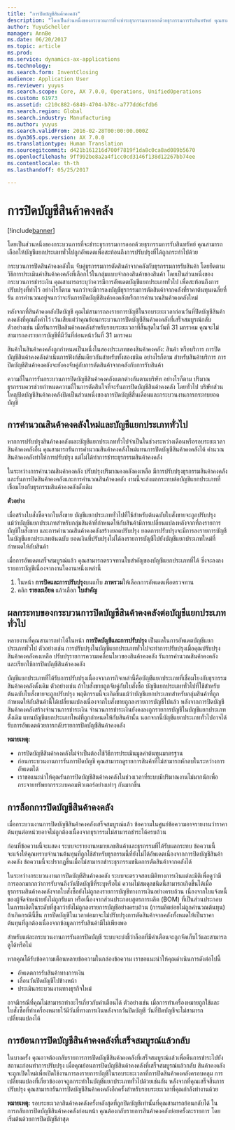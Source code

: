 ```yaml
---
title: "การปิดบัญชีสินค้าคงคลัง"
description: "โดยเป็นส่วนหนึ่งของกระบวนการที่จะชำระธุรกรรมการออกด้วยธุรกรรมการรับสินทรัพย์ คุณสามารถเลือกให้บัญชีแยกประเภททั่วไปถูกอัพเดตเพื่อสะท้อนถึงการปรับปรุงที่ได้ถูกกระทำไปด้วย"
author: YuyuScheller
manager: AnnBe
ms.date: 06/20/2017
ms.topic: article
ms.prod: 
ms.service: dynamics-ax-applications
ms.technology: 
ms.search.form: InventClosing
audience: Application User
ms.reviewer: yuyus
ms.search.scope: Core, AX 7.0.0, Operations, UnifiedOperations
ms.custom: 61973
ms.assetid: c210c882-6849-4704-b78c-a777dd6cfdb6
ms.search.region: Global
ms.search.industry: Manufacturing
ms.author: yuyus
ms.search.validFrom: 2016-02-28T00:00:00.000Z
ms.dyn365.ops.version: AX 7.0.0
ms.translationtype: Human Translation
ms.sourcegitcommit: d421b161216d700f7819f1da8c0ca8ad089b5670
ms.openlocfilehash: 9ff992be8a2a4f1cc0cd3146f138d12267bb74ee
ms.contentlocale: th-th
ms.lasthandoff: 05/25/2017

---
```


# <a name="inventory-close"></a>การปิดบัญชีสินค้าคงคลัง

[!include[banner](../includes/banner.md)]


โดยเป็นส่วนหนึ่งของกระบวนการที่จะชำระธุรกรรมการออกด้วยธุรกรรมการรับสินทรัพย์ คุณสามารถเลือกให้บัญชีแยกประเภททั่วไปถูกอัพเดตเพื่อสะท้อนถึงการปรับปรุงที่ได้ถูกกระทำไปด้วย

กระบวนการปิดสินค้าคงคลังใน จับคู่ธุรกรรมการตัดสินค้าจากคลังกับธุรกรรมการรับสินค้า โดยยึดตามวิธีการประเมินค่าสินค้าคงคลังที่เลือกไว้ในกลุ่มแบบจำลองสินค้าของสินค้า โดยเป็นส่วนหนึ่งของกระบวนการชำระเงิน คุณสามารถระบุว่าควรมีการอัพเดตบัญชีแยกประเภททั่วไป เพื่อสะท้อนถึงการปรับปรุงที่ทำไว้ อย่างไรก็ตาม จนกว่าจะมีการลงบัญชีธุรกรรมการตัดสินค้าจากคลังที่ราคาต้นทุนเฉลี่ยที่รัน การคำนวณอยู่จนกว่าจะรันการปิดบัญชีสินค้าคงคลังหรือการคำนวณสินค้าคงคลังใหม่ 

หลังจากที่สินค้าคงคลังปิดบัญชี คุณไม่สามารถลงรายการบัญชีในรอบระยะเวลาก่อนวันที่ปิดบัญชีสินค้าคงคลังที่คุณตั้งค่าไว้ เว้นเสียแต่ว่าคุณย้อนกระบวนการปิดบัญชีสินค้าคงคลังที่เสร็จสมบูรณ์กลับ ตัวอย่างเช่น เมื่อรันการปิดสินค้าคงคลังสำหรับรอบระยะเวลาที่สิ้นสุดในวันที่ 31 มกราคม คุณจะไม่สามารถลงรายการบัญชีที่มีวันที่ก่อนหน้าวันที่ 31 มกราคม 

สินค้าในสินค้าคงคลังถูกกำหนดเป็นหนึ่งในสองประเภทของสินค้าคงคลัง: สินค้า หรือบริการ การปิดบัญชีสินค้าคงคลังดำเนินการฟังก์ชันเดียวกันสำหรับทั้งสองชนิด อย่างไรก็ตาม สำหรับสินค้าบริการ การปิดบัญชีสินค้าคงคลังจะยังคงจับคู่กับการตัดสินค้าจากคลังกับการรับสินค้า 

ความถี่ในการรันกระบวนการปิดบัญชีสินค้าคงคลังแตกต่างกันตามบริษัท อย่างไรก็ตาม ปริมาณธุรกรรมควรช่วยกำหนดความถี่ในการตัดสินใจที่จะรันการปิดบัญชีสินค้าคงคลัง โดยทั่วไป บริษัทส่วนใหญ่ปิดบัญชีสินค้าคงคลังปิดเป็นส่วนหนึ่งของการปิดบัญชีสิ้นเดือนและกระบวนงานการกระทบยอดบัญชี

## <a name="inventory-recalculation-and-the-general-ledger"></a>การคำนวณสินค้าคงคลังใหม่และบัญชีแยกประเภททั่วไป
หากการปรับปรุงสินค้าคงคลังและบัญชีแยกประเภททั่วไปจำเป็นในช่วงระหว่างเดือนหรือรอบระยะเวลาสินค้าคงคลังอื่น คุณสามารถรันการคำนวณสินค้าคงคลังใหม่แทนการปิดบัญชีสินค้าคงคลังได้ คำนวณสินค้าคงคลังทำให้การปรับปรุง แต่ไม่ได้ทำการชำระธุรกรรมสินค้าคงคลัง 

ในระหว่างการคำนวณสินค้าคงคลัง ปรับปรุงปริมาณคงคลังคงเหลือ มีการปรับปรุงธุรกรรมสินค้าคงคลัง และรันการปิดสินค้าคงคลังและการคำนวณสินค้าคงคลัง งานนี้จะส่งผลกระทบต่อบัญชีแยกประเภทที่เชื่อมโยงกับธุรกรรมสินค้าคงคลังดั้งเดิม 

**ตัวอย่าง** 

เมื่อสร้างใบสั่งซื้อจากใบสั่งขาย บัญชีแยกประเภททั่วไปที่ใช้สำหรับต้นฉบับใบสั่งขายจะถูกปรับปรุง แม้ว่าบัญชีแยกประเภทสำหรับกลุ่มสินค้าที่กำหนดให้กับสินค้ามีการเปลี่ยนแปลงหลังจากที่ลงรายการบัญชีใบสั่งขาย และการคำนวณสินค้าคงคลังสร้างยอดปรับปรุง ยอดการปรับปรุงจะมีการลงรายการบัญชีในบัญชีแยกประเภทต้นฉบับ ยอดเงินที่ปรับปรุงไม่ได้ลงรายการบัญชีไปยังบัญชีแยกประเภทใหม่ที่กำหนดให้กับสินค้า 

เมื่อการอัพเดตเสร็จสมบูรณ์แล้ว คุณสามารถตรวจทานใบสำคัญของบัญชีแยกประเภทที่ได้ ซึ่งจะลงลงรายการบัญชีเนื่องจากงานใดงานหนึ่งเหล่านี้

1.  ในหน้า **การปิดและการปรับปรุง**บนแท็บ **ภาพรวม**ให้เลือกการอัพเดตเพื่อตรวจทาน
2.  คลิก **รายละเอียด** แล้วเลือก **ใบสำคัญ**

## <a name="effects-of-the-inventory-close-process-on-the-general-ledger"></a>ผลกระทบของกระบวนการปิดบัญชีสินค้าคงคลังต่อบัญชีแยกประเภททั่วไป
หลายงานที่คุณสามารถทำได้ในหน้า **การปิดบัญชีและการปรับปรุง** เป็นผลในการอัพเดตบัญชีแยกประเภททั่วไป ตัวอย่างเช่น การปรับปรุงในบัญชีแยกประเภททั่วไปจะทำการปรับปรุงเมื่อคุณปรับปรุงสินค้าคงคลังคงเหลือ ปรับปรุรายการความเคลื่อนไหวของสินค้าคงคลัง รันการคำนวณสินค้าคงคลัง และเรียกใช้การปิดบัญชีสินค้าคงคลัง 

บัญชีแยกประเภทที่ได้รับการปรับปรุงเนื่องจากภารกิจเหล่านี้คือบัญชีแยกประเภทที่เชื่อมโยงกับธุรกรรมสินค้าคงคลังดั้งเดิม ตัวอย่างเช่น ถ้าใบสั่งขายถูกจับคู่กับใบสั่งซื้อ บัญชีแยกประเภททั่วไปที่ใช้สำหรับต้นฉบับใบสั่งขายจะถูกปรับปรุง พฤติกรรมนี้จะเกิดขึ้นแม้ว่าบัญชีแยกประเภทสำหรับกลุ่มสินค้าที่ถูกกำหนดให้กับสินค้านี้ได้เปลี่ยนแปลงเนื่องจากใบสั่งขายถูกลงรายการบัญชีไปแล้ว หลังจากการปิดบัญชีสินค้าคงคลังสร้างจำนวนการชำระเงิน จำนวนการชำระเงินยังคงลงถูกรายการบัญชีในบัญชีแยกประเภทดั้งเดิม แทนบัญชีแยกประเภทใหม่ที่ถูกกำหนดให้กับสินค้านั้น นอกจากนี้บัญชีแยกประเภททั่วไปอาจได้รับการอัพเดตด้วยการกลับรายการปิดบัญชีสินค้าคงคลัง 

**หมายเหตุ:**

-   การปิดบัญชีสินค้าคงคลังไม่จำเป็นต้องใช้วิธีการประเมินมูลค่าต้นทุนมาตรฐาน
-   ก่อนกระบวนงานการรันการปิดบัญชี คุณสามารถดูรายการสินค้าที่ไม่สามารถหักลบในระหว่างการอัพเดตได้
-   เราขอแนะนำให้คุณรันการปิดบัญชีสินค้าคงคลังในช่วงเวลาที่ระบบมีปริมาณงานไม่มากนักเพื่อกระจายทรัพยากรระบบคอมพิวเตอร์อย่างเท่าๆ กันมากขึ้น

## <a name="the-inventory-close-log"></a>การล็อกการปิดบัญชีสินค้าคงคลัง
เมื่อกระบวนงานการปิดบัญชีสินค้าคงคลังเสร็จสมบูรณ์แล้ว ข้อความในศูนย์ข้อความอาจรายงานว่าราคาต้นทุนต่อหน่วยอาจไม่ถูกต้องเนื่องจากธุรกรรมไม่สามารถชำระได้ครบถ้วน 

ก่อนที่ข้อความนี้จะแสดง ระบบจะรายงานหมายเลขสินค้าและธุรกรรมที่ได้รับผลกระทบ ข้อความนี้จะแจ้งให้คุณทราบจำนวนต้นทุนที่ถูกใช้สำหรับธุรกรรมนี้ที่ยังไม่ได้อัพเดตเนื่องจากการปิดบัญชีสินค้าคงคลัง ข้อความนี้จะปรากฏขึ้นเมื่อไม่สามารถชำระธุรกรรมชนิดการตัดสินค้าจากคลังได้ 

ในระหว่างกระบวนงานการปิดบัญชีสินค้าคงคลัง ระบบจะตรวจสอบมิติทางการเงินแต่ละมิติเพื่อดูว่ามีการออกมากกว่าการรับจนถึงวันปิดบัญชีที่ระบุหรือไม่ ความไม่สมดุลชนิดนี้สามารถเกิดขึ้นได้เมื่อธุรกรรมสินค้าคงคลังจากใบสั่งซื้อยังไม่ถูกลงรายการบัญชีทางการเงินอย่างครบถ้วน เนื่องจากใบแจ้งหนี้ของผู้จัดจำหน่ายยังไม่ถูกรับมา หรือเนื่องจากส่วนประกอบสูตรการผลิต (BOM) ที่เป็นส่วนประกอบในการผลิตในระดับที่สูงกว่ายังไม่ถูกลงรายการบัญชีอย่างครบถ้วน (การผลิตย่อยไม่ถูกคำนวณต้นทุน) ถ้าเกิดกรณีนี้ขึ้น การปิดบัญชีในเวลาต่อมาจะไม่ปรับปรุงการตัดสินค้าจากคลังทั้งหมดให้เป็นราคาต้นทุนที่ถูกต้องเนื่องจากข้อมูลการรับสินค้ามีไม่เพียงพอ 

สำหรับแต่ละกระบวนงานการรันการปิดบัญชี ระบบจะบ่งชี้ว่าล็อกที่มีคำเตือนจะถูกจัดเก็บไว้และสามารถดูได้หรือไม่ 

หากคุณได้รับข้อความเตือนหลายข้อความในกล่องข้อความ เราขอแนะนำให้คุณดำเนินการดังต่อไปนี้

-   อัพเดตการรับสินค้าทางการเงิน
-   เลื่อนวันปิดบัญชีไปข้างหน้า
-   ประเมินกระบวนงานทางธุรกิจใหม่

อาจมีกรณีที่คุณไม่สามารถทำอะไรเกี่ยวกับคำเตือนได้ ตัวอย่างเช่น เมื่อการทำเครื่องหมายถูกใช้และใบสั่งซื้อที่ทำเครื่องหมายไว้มีวันที่ทางการเงินหลังจากวันปิดบัญชี วันที่ปิดบัญชีจะไม่สามารถเปลี่ยนแปลงได้

## <a name="reversing-a-completed-inventory-close"></a>การย้อนการปิดบัญชีสินค้าคงคลังที่เสร็จสมบูรณ์แล้วกลับ
ในบางครั้ง คุณอาจต้องกลับรายการการปิดบัญชีสินค้าคงคลังที่เสร็จสมบูรณ์แล้วเพื่อคืนการชำระไปยังสถานะก่อนทำการปรับปรุง เมื่อคุณย้อนการปิดบัญชีสินค้าคงคลังที่เสร็จสมบูรณ์แล้วกลับ สินค้าคงคลังจะถูกเปิดใหม่เพื่อเปิดใช้งานการลงรายการบัญชีในรอบระยะเวลาที่การปิดสินค้าคงคลังครอบคลุม การเปลี่ยนแปลงที่เกี่ยวข้องอาจถูกกระทำในบัญชีแยกประเภททั่วไปด้วยเช่นกัน หลังจากที่คุณเสร็จสิ้นการปรับปรุง คุณสามารถรันการปิดบัญชีสินค้าคงคลังอีกครั้งสำหรับรอบระยะเวลาที่คุณกำลังทำงานด้วย 

**หมายเหตุ:** รอบระยะเวลาสินค้าคงคลังครั้งหลังสุดที่ถูกปิดบัญชีเท่านั้นที่คุณสามารถย้อนกลับได้ ในการกลับการปิดบัญชีสินค้าคงคลังก่อนหน้า คุณต้องกลับรายการสินค้าคงคลังย่อยครั้งละรายการ โดยเริ่มต้นด้วยการปิดบัญชีล่าสุด




